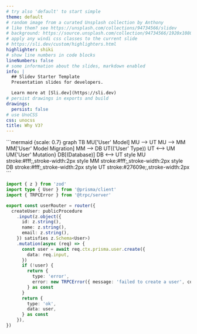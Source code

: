 ```yaml
---
# try also 'default' to start simple
theme: default
# random image from a curated Unsplash collection by Anthony
# like them? see https://unsplash.com/collections/94734566/slidev
# background: https://source.unsplash.com/collection/94734566/1920x1080
# apply any windi css classes to the current slide
# https://sli.dev/custom/highlighters.html
highlighter: shiki
# show line numbers in code blocks
lineNumbers: false
# some information about the slides, markdown enabled
info: |
  ## Slidev Starter Template
  Presentation slides for developers.

  Learn more at [Sli.dev](https://sli.dev)
# persist drawings in exports and build
drawings:
  persist: false
# use UnoCSS
css: unocss
title: Why V3?
---
```

<div class="flex gap-1">
<div>
```mermaid {scale: 0.7}
graph TB
MU['User' Model]
MU --> UT
MU --> MM
MM['User' Model Migration]
MM --> DB
UT(('User' Type))
UT <--> UM
UM{'User' Mutation}
DB[(Database)]
DB <--> UT
style MU stroke:#fff;,stroke-width:2px
style MM stroke:#fff;,stroke-width:2px
style DB stroke:#fff;,stroke-width:2px
style UT stroke:#27609e;,stroke-width:2px
```
</div>

```ts {all|2|7-10|11|7-11|12-15|15-21|22-25}
import { z } from 'zod'
import type { User } from '@prisma/client'
import { TRPCError } from '@trpc/server'

export const userRouter = router({
  createUser: publicProcedure
    .input(z.object({
      id: z.string(),
      name: z.string(),
      email: z.string(),
    }) satisfies z.Schema<User>)
    .mutation(async (req) => {
      const user = await req.ctx.prisma.user.create({
        data: req.input,
      })
      if (!user) {
        return {
          type: 'error',
          error: new TRPCError({ message: 'failed to create a user', code: 'INTERNAL_SERVER_ERROR' }),
        } as const
      }
      return {
        type: 'ok',
        data: user,
      } as const
    }),
})


```

<style>
.footnotes-sep {
  @apply mt-20 opacity-10;
}
.footnotes {
  @apply text-sm opacity-75;
}
.footnote-backref {
  display: none;
}
</style>
</div>